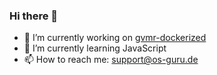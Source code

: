 ### Hi there 👋

- 🔭 I’m currently working on <a href="https://github.com/realphilipp/gvmr-dockerized">gvmr-dockerized</a>
- 🌱 I’m currently learning JavaScript
- 📫 How to reach me: <a href="mailto:support@os-guru.de">support@os-guru.de</a>
